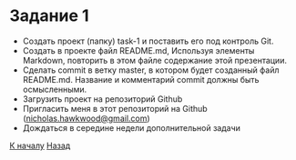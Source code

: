 # __Задание 1__
 * Создать проект (папку) task-1 и поставить его под контроль Git.
 * Создать в проекте файл README.md, Используя элементы
Markdown, повторить в этом файле содержание этой презентации.
 * Сделать commit в ветку master, в котором будет созданный файл
README.md. Название и комментарий commit должны быть
осмысленными.
 * Загрузить проект на репозиторий Github
 * Пригласить меня в этот репозиторий на Github
(nicholas.hawkwood@gmail.com)
 * Дождаться в середине недели дополнительной задачи
 
  
  [К началу](readme.md) [Назад](README-8.md)
  
